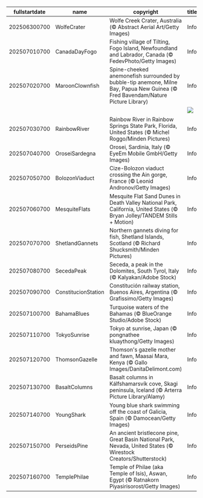 |fullstartdate|name|copyright|title|image|
|--|--|--|--|--|
202506300700|WolfeCrater|Wolfe Creek Crater, Australia (© Abstract Aerial Art/Getty Images)|Info|![](/en-AU/2025/07/202506300700WolfeCrater.jpg)|
202507010700|CanadaDayFogo|Fishing village of Tilting, Fogo Island, Newfoundland and Labrador, Canada (© FedevPhoto/Getty Images)|Info|![](/en-AU/2025/07/202507010700CanadaDayFogo.jpg)|
202507020700|MaroonClownfish|Spine-cheeked anemonefish surrounded by bubble-tip anemone, Milne Bay, Papua New Guinea (© Fred Bavendam/Nature Picture Library)|Info|![](/en-AU/2025/07/202507020700MaroonClownfish.jpg)|
||||![](/en-AU/2025/07/.jpg)|
202507030700|RainbowRiver|Rainbow River in Rainbow Springs State Park, Florida, United States (© Michel Roggo/Minden Pictures)|Info|![](/en-AU/2025/07/202507030700RainbowRiver.jpg)|
202507040700|OroseiSardegna|Orosei, Sardinia, Italy (© EyeEm Mobile GmbH/Getty Images)|Info|![](/en-AU/2025/07/202507040700OroseiSardegna.jpg)|
202507050700|BolozonViaduct|Cize-Bolozon viaduct crossing the Ain gorge, France (© Leonid Andronov/Getty Images)|Info|![](/en-AU/2025/07/202507050700BolozonViaduct.jpg)|
202507060700|MesquiteFlats|Mesquite Flat Sand Dunes in Death Valley National Park, California, United States (© Bryan Jolley/TANDEM Stills + Motion)|Info|![](/en-AU/2025/07/202507060700MesquiteFlats.jpg)|
202507070700|ShetlandGannets|Northern gannets diving for fish, Shetland Islands, Scotland (© Richard Shucksmith/Minden Pictures)|Info|![](/en-AU/2025/07/202507070700ShetlandGannets.jpg)|
202507080700|SecedaPeak|Seceda, a peak in the Dolomites, South Tyrol, Italy (© Kalyakan/Adobe Stock)|Info|![](/en-AU/2025/07/202507080700SecedaPeak.jpg)|
202507090700|ConstitucionStation|Constitución railway station, Buenos Aires, Argentina (© Grafissimo/Getty Images)|Info|![](/en-AU/2025/07/202507090700ConstitucionStation.jpg)|
202507100700|BahamaBlues|Turquoise waters of the Bahamas (© BlueOrange Studio/Adobe Stock)|Info|![](/en-AU/2025/07/202507100700BahamaBlues.jpg)|
202507110700|TokyoSunrise|Tokyo at sunrise, Japan (© pongnathee kluaythong/Getty Images)|Info|![](/en-AU/2025/07/202507110700TokyoSunrise.jpg)|
202507120700|ThomsonGazelle|Thomson's gazelle mother and fawn, Maasai Mara, Kenya (© Gallo Images/DanitaDelimont.com)|Info|![](/en-AU/2025/07/202507120700ThomsonGazelle.jpg)|
202507130700|BasaltColumns|Basalt columns in Kálfshamarsvík cove, Skagi peninsula, Iceland (© Arterra Picture Library/Alamy)|Info|![](/en-AU/2025/07/202507130700BasaltColumns.jpg)|
202507140700|YoungShark|Young blue shark swimming off the coast of Galicia, Spain (© Damocean/Getty Images)|Info|![](/en-AU/2025/07/202507140700YoungShark.jpg)|
202507150700|PerseidsPine|An ancient bristlecone pine, Great Basin National Park, Nevada, United States (© Wirestock Creators/Shutterstock)|Info|![](/en-AU/2025/07/202507150700PerseidsPine.jpg)|
202507160700|TemplePhilae|Temple of Philae (aka Temple of Isis), Aswan, Egypt (© Ratnakorn Piyasirisorost/Getty Images)|Info|![](/en-AU/2025/07/202507160700TemplePhilae.jpg)|
